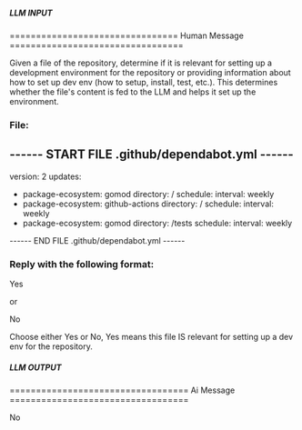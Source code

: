 ##### LLM INPUT #####
================================ Human Message =================================

Given a file of the repository, determine if it is relevant for setting up a development environment for the repository or providing information about how to set up dev env (how to setup, install, test, etc.). This determines whether the file's content is fed to the LLM and helps it set up the environment.

### File:
------ START FILE .github/dependabot.yml ------
---
version: 2
updates:
  - package-ecosystem: gomod
    directory: /
    schedule:
      interval: weekly
  - package-ecosystem: github-actions
    directory: /
    schedule:
      interval: weekly
  - package-ecosystem: gomod
    directory: /tests
    schedule:
      interval: weekly

------ END FILE .github/dependabot.yml ------

### Reply with the following format:

<rel>Yes</rel>

or

<rel>No</rel>

Choose either Yes or No, Yes means this file IS relevant for setting up a dev env for the repository.

##### LLM OUTPUT #####
================================== Ai Message ==================================

<rel>No</rel>